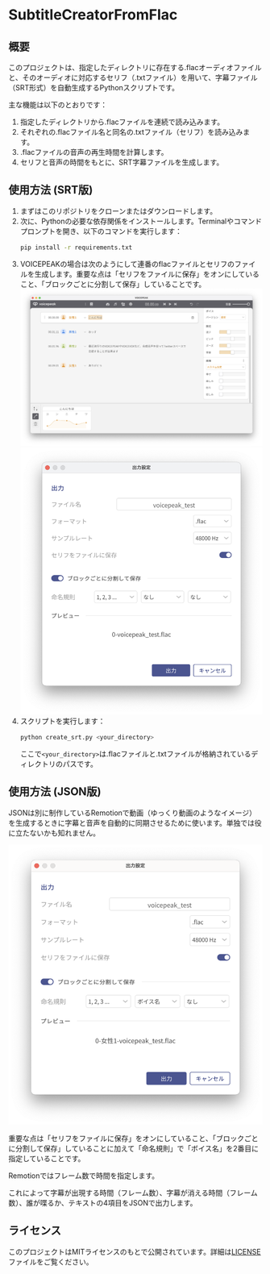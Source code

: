 # SubtitleCreatorFromFlac

## 概要
このプロジェクトは、指定したディレクトリに存在する.flacオーディオファイルと、そのオーディオに対応するセリフ（.txtファイル）を用いて、字幕ファイル（SRT形式）を自動生成するPythonスクリプトです。

主な機能は以下のとおりです：

1. 指定したディレクトリから.flacファイルを連続で読み込みます。
2. それぞれの.flacファイル名と同名の.txtファイル（セリフ）を読み込みます。
3. .flacファイルの音声の再生時間を計算します。
4. セリフと音声の時間をもとに、SRT字幕ファイルを生成します。

## 使用方法 (SRT版)
1. まずはこのリポジトリをクローンまたはダウンロードします。
2. 次に、Pythonの必要な依存関係をインストールします。Terminalやコマンドプロンプトを開き、以下のコマンドを実行します：
    ```bash
    pip install -r requirements.txt
    ```
3. VOICEPEAKの場合は次のようにして連番のflacファイルとセリフのファイルを生成します。重要な点は「セリフをファイルに保存」をオンにしていること、「ブロックごとに分割して保存」していることです。
![VOICEPEAKのメイン画面](images/main.png)
![VOICEPEAKの出力画面](images/export.png)
4. スクリプトを実行します：
    ```bash
    python create_srt.py <your_directory>
    ```
    ここで`<your_directory>`は.flacファイルと.txtファイルが格納されているディレクトリのパスです。

## 使用方法 (JSON版)
JSONは別に制作しているRemotionで動画（ゆっくり動画のようなイメージ）を生成するときに字幕と音声を自動的に同期させるために使います。単独では役に立たないかも知れません。

![VOICEPEAKの出力画面](images/export_json.png)

重要な点は「セリフをファイルに保存」をオンにしていること、「ブロックごとに分割して保存」していることに加えて「命名規則」で「ボイス名」を2番目に指定していることです。

Remotionではフレーム数で時間を指定します。

これによって字幕が出現する時間（フレーム数）、字幕が消える時間（フレーム数）、誰が喋るか、テキストの4項目をJSONで出力します。



## ライセンス
このプロジェクトはMITライセンスのもとで公開されています。詳細は[LICENSE](LICENSE)ファイルをご覧ください。
